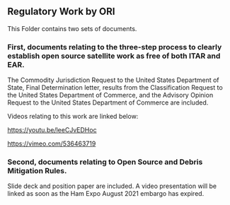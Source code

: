 ## Regulatory Work by ORI

This Folder contains two sets of documents. 

### First, documents relating to the three-step process to clearly establish open source satellite work as free of both ITAR and EAR. 

The Commodity Jurisdiction Request to the United States Department of State, Final Determination letter, results from the Classification Request to the United States Department of Commerce, and the Advisory Opinion Request to the United States Department of Commerce are included. 

Videos relating to this work are linked below:

https://youtu.be/leeCJvEDHoc

https://vimeo.com/536463719

### Second, documents relating to Open Source and Debris Mitigation Rules. 

Slide deck and position paper are included. A video presentation will be linked as soon as the Ham Expo August 2021 embargo has expired. 
